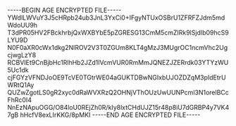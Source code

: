 -----BEGIN AGE ENCRYPTED FILE-----
YWdlLWVuY3J5cHRpb24ub3JnL3YxCi0+IFgyNTUxOSBrU1ZFRFZJdm5mdWdoUU9h
T3dPR05HV2FBckhrbjQxWXBYbE5pZGRESG13CmM5cmZIRk9lSjdIb09hcS9LYU9D
N0F0aXR0cWx1dkg2NlROV2V3T0ZGUm8KLT4gMzJ3MUgrOC1ncmVhc2UgcjwgLzY8
RCBVIEt9CnBjbHc1RlhHb2JZd1lVcmVUR0RmMmJQNEZJZERrdk03YTYzWU5Uc1dk
cjFGYzVFNDJoOE9TcVE0TGtrWE04aGUKTDBwNGIxbUJOZDZqM3pIdEtrUWRtQ1Ay
QUZwZgotLS0gR2xyc0dRaWVXRzQ2OHNjVThOUzUwUUNPcml3N1orelBCcFhRc0I4
NnEzNApuOGG/O84loU0REjZh0R/kIy8lxtCHdUJZ15r48p8iU7dGRBP4y7VK47gB
hHcfV8exLIrKKG/8pMKI
-----END AGE ENCRYPTED FILE-----
